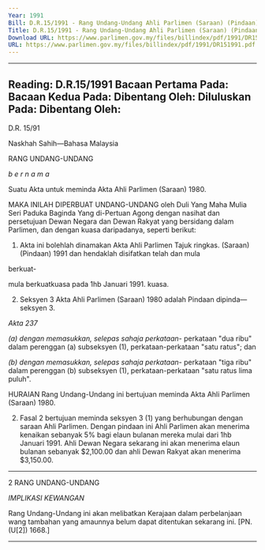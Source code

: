 ```yaml
---
Year: 1991
Bill: D.R.15/1991 - Rang Undang-Undang Ahli Parlimen (Saraan) (Pindaan) 1991 (Lulus)
Title: D.R.15/1991 - Rang Undang-Undang Ahli Parlimen (Saraan) (Pindaan) 1991 (Lulus)
Download URL: https://www.parlimen.gov.my/files/billindex/pdf/1991/DR151991.pdf
URL: https://www.parlimen.gov.my/files/billindex/pdf/1991/DR151991.pdf
---
```

---
Reading:
D.R.15/1991
Bacaan Pertama Pada:
Bacaan Kedua Pada:
Dibentang Oleh:
Diluluskan Pada:
Dibentang Oleh:
---

D.R. 15/91

Naskhah Sahih—Bahasa Malaysia

RANG UNDANG-UNDANG

_b e r n a m a_

Suatu Akta untuk meminda Akta Ahli Parlimen (Saraan)
1980.

MAKA INILAH DIPERBUAT UNDANG-UNDANG
oleh Duli Yang Maha Mulia Seri Paduka Baginda Yang
di-Pertuan Agong dengan nasihat dan persetujuan Dewan
Negara dan Dewan Rakyat yang bersidang dalam
Parlimen, dan dengan kuasa daripadanya, seperti berikut:

1. Akta ini bolehlah dinamakan Akta Ahli Parlimen Tajuk ringkas.
(Saraan) (Pindaan) 1991 dan hendaklah disifatkan telah dan mula

berkuat-

mula berkuatkuasa pada 1hb Januari 1991. kuasa.

2. Seksyen 3 Akta Ahli Parlimen (Saraan) 1980 adalah Pindaan
dipinda— seksyen 3.

_Akta 237_

_(a) dengan memasukkan, selepas sahaja perkataan-_
perkataan "dua ribu" dalam perenggan (a)
subseksyen (1), perkataan-perkataan "satu ratus";
dan

_(b) dengan memasukkan, selepas sahaja perkataan-_
perkataan "tiga ribu" dalam perenggan (b)
subseksyen (1), perkataan-perkataan "satu ratus
lima puluh".

HURAIAN
Rang Undang-Undang ini bertujuan meminda Akta Ahli Parlimen
(Saraan) 1980.

2. Fasal 2 bertujuan meminda seksyen 3 (1) yang berhubungan
dengan saraan Ahli Parlimen. Dengan pindaan ini Ahli Parlimen
akan menerima kenaikan sebanyak 5% bagi elaun bulanan mereka
mulai dari 1hb Januari 1991. Ahli Dewan Negara sekarang ini akan
menerima elaun bulanan sebanyak $2,100.00 dan ahli Dewan Rakyat
akan menerima $3,150.00.


-----

2 RANG UNDANG-UNDANG

_IMPLIKASI_ _KEWANGAN_

Rang Undang-Undang ini akan melibatkan Kerajaan dalam
perbelanjaan wang tambahan yang amaunnya belum dapat
ditentukan sekarang ini. [PN. (U[2]) 1668.]


-----

